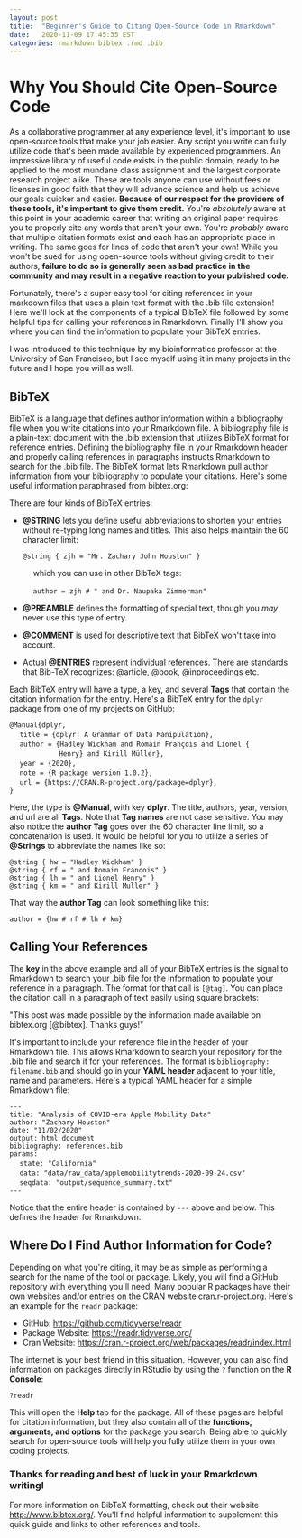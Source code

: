 ```yaml
---
layout: post
title:  "Beginner's Guide to Citing Open-Source Code in Rmarkdown"
date:   2020-11-09 17:45:35 EST
categories: rmarkdown bibtex .rmd .bib
---
```

# Why You Should Cite Open-Source Code
As a collaborative programmer at any experience level, it's important to use open-source tools that make your job easier.
Any script you write can fully utilize code that's been made available by experienced programmers.
An impressive library of useful code exists in the public domain, ready to be applied to the most mundane class assignment and the largest corporate research project alike.
These are tools anyone can use without fees or licenses in good faith that they will advance science and help us achieve our goals quicker and easier.
**Because of our respect for the providers of these tools, it's important to give them credit.**
You're *absolutely* aware at this point in your academic career that writing an original paper requires you to properly cite any words that aren't your own.
You're *probably* aware that multiple citation formats exist and each has an appropriate place in writing.
The same goes for lines of code that aren't your own!
While you won't be sued for using open-source tools without giving credit to their authors, **failure to do so is generally seen as bad practice in the community and may result in a negative reaction to your published code.**

Fortunately, there's a super easy tool for citing references in your markdown files that uses a plain text format with the .bib file extension!
Here we'll look at the components of a typical BibTeX file followed by some helpful tips for calling your references in Rmarkdown.
Finally I'll show you where you can find the information to populate your BibTeX entries.

I was introduced to this technique by my bioinformatics professor at the University of San Francisco, but I see myself using it in many projects in the future and I hope you will as well.

## BibTeX
BibTeX is a language that defines author information within a bibliography file when you write citations into your Rmarkdown file.
A bibliography file is a plain-text document with the .bib extension that utilizes BibTeX format for reference entries.
Defining the bibliography file in your Rmarkdown header and properly calling references in paragraphs instructs Rmarkdown to search for the .bib file. The BibTeX format lets Rmarkdown pull author information from your bibliography to populate your citations.
Here's some useful information paraphrased from bibtex.org:

There are four kinds of BibTeX entries:
* **@STRING** lets you define useful abbreviations to shorten your entries without re-typing long names and titles. This also helps maintain the 60 character limit:

  `@string { zjh = "Mr. Zachary John Houston" }`

&ensp;&ensp;&ensp;&ensp;&ensp;&ensp;which you can use in other BibTeX tags:

&ensp;&ensp;&ensp;&ensp;&ensp;&ensp;`author = zjh # " and Dr. Naupaka Zimmerman"`

* **@PREAMBLE** defines the formatting of special text, though you *may* never use this type of entry.

* **@COMMENT** is used for descriptive text that BibTeX won't take into account.

* Actual **@ENTRIES** represent individual references. There are standards that Bib-TeX recognizes: @article, @book, @inproceedings etc.

Each BibTeX entry will have a type, a key, and several **Tags** that contain the citation information for the entry.
Here's a BibTeX entry for the `dplyr` package from one of my projects on GitHub:

`@Manual{dplyr,`\
&ensp;&ensp; `title = {dplyr: A Grammar of Data Manipulation},`\
&ensp;&ensp; `author = {Hadley Wickham and Romain François and Lionel {`\
&ensp;&ensp;&ensp;&ensp;&ensp;&ensp;&ensp;&ensp;&ensp;&ensp;&ensp;&ensp; `Henry} and Kirill Müller},`\
&ensp;&ensp; `year = {2020},`\
&ensp;&ensp; `note = {R package version 1.0.2},`\
&ensp;&ensp; `url = {https://CRAN.R-project.org/package=dplyr},`\
`}`

Here, the type is **@Manual**, with key **dplyr**. The title, authors, year, version, and url are all **Tags**.
Note that **Tag names** are not case sensitive.
You may also notice the **author Tag** goes over the 60 character line limit, so a concatenation is used.
It would be helpful for you to utilize a series of **@Strings** to abbreviate the names like so:

`@string { hw = "Hadley Wickham" }`\
`@string { rf = " and Romain Francois" }`\
`@string { lh = " and Lionel Henry" }`\
`@string { km = " and Kirill Muller" }`

That way the **author Tag** can look something like this:

`author = {hw # rf # lh # km}`

## Calling Your References
The **key** in the above example and all of your BibTeX entries is the signal to Rmarkdown to search your .bib file for the information to populate your reference in a paragraph.
The format for that call is `[@tag]`.
You can place the citation call in a paragraph of text easily using square brackets:

"This post was made possible by the information made available on bibtex.org [@bibtex]. Thanks guys!"

It's important to include your reference file in the header of your Rmarkdown file.
This allows Rmarkdown to search your repository for the .bib file and search it for your references.
The format is `bibliography: filename.bib` and should go in your **YAML header** adjacent to your title, name and parameters. Here's a typical YAML header for a simple Rmarkdown file:

`---`\
`title: "Analysis of COVID-era Apple Mobility Data"`\
`author: "Zachary Houston"`\
`date: "11/02/2020"`\
`output: html_document`\
`bibliography: references.bib`\
`params:`\
&ensp;&ensp; `state: "California"`\
&ensp;&ensp; `data: "data/raw_data/applemobilitytrends-2020-09-24.csv"`\
&ensp;&ensp; `seqdata: "output/sequence_summary.txt"`\
`---`

Notice that the entire header is contained by `---` above and below. This defines the header for Rmarkdown.

## Where Do I Find Author Information for Code?
Depending on what you're citing, it may be as simple as performing a search for the name of the tool or package.
Likely, you will find a GitHub repository with everything you'll need.
Many popular R packages have their own websites and/or entries on the CRAN website cran.r-project.org.
Here's an example for the `readr` package:

* GitHub: https://github.com/tidyverse/readr
* Package Website: https://readr.tidyverse.org/
* Cran Website: https://cran.r-project.org/web/packages/readr/index.html

The internet is your best friend in this situation.
However, you can also find information on packages directly in RStudio by using the `?` function on the **R Console**:

`?readr`

This will open the **Help** tab for the package.
All of these pages are helpful for citation information, but they also contain all of the **functions, arguments, and options** for the package you search.
Being able to quickly search for open-source tools will help you fully utilize them in your own coding projects.

### Thanks for reading and best of luck in your Rmarkdown writing!
For more information on BibTeX formatting, check out their website http://www.bibtex.org/.
You'll find helpful information to supplement this quick guide and links to other references and tools.
